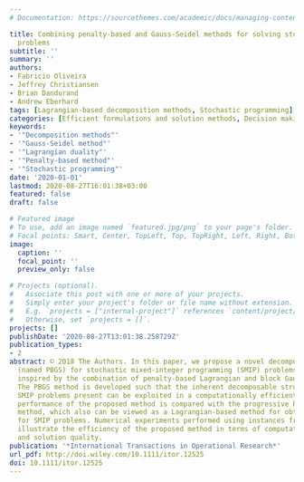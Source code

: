 ```yaml
---
# Documentation: https://sourcethemes.com/academic/docs/managing-content/

title: Combining penalty-based and Gauss-Seidel methods for solving stochastic mixed-integer
  problems
subtitle: ''
summary: ''
authors:
- Fabricio Oliveira
- Jeffrey Christiansen
- Brian Dandurand
- Andrew Eberhard
tags: [Lagrangian-based decomposition methods, Stochastic programming]
categories: [Efficient formulations and solution methods, Decision making under uncertainty]
keywords: 
- '"Decomposition methods"'
- '"Gauss-Seidel method"'
- '"Lagrangian duality"'
- '"Penalty-based method"'
- '"Stochastic programming"'
date: '2020-01-01'
lastmod: 2020-08-27T16:01:38+03:00
featured: false
draft: false

# Featured image
# To use, add an image named `featured.jpg/png` to your page's folder.
# Focal points: Smart, Center, TopLeft, Top, TopRight, Left, Right, BottomLeft, Bottom, BottomRight.
image:
  caption: ''
  focal_point: ''
  preview_only: false

# Projects (optional).
#   Associate this post with one or more of your projects.
#   Simply enter your project's folder or file name without extension.
#   E.g. `projects = ["internal-project"]` references `content/project/deep-learning/index.md`.
#   Otherwise, set `projects = []`.
projects: []
publishDate: '2020-08-27T13:01:38.258729Z'
publication_types:
- 2
abstract: © 2018 The Authors. In this paper, we propose a novel decomposition approach
  (named PBGS) for stochastic mixed-integer programming (SMIP) problems, which is
  inspired by the combination of penalty-based Lagrangian and block Gauss-Seidel methods.
  The PBGS method is developed such that the inherent decomposable structure that
  SMIP problems present can be exploited in a computationally efficient manner. The
  performance of the proposed method is compared with the progressive hedging (PH)
  method, which also can be viewed as a Lagrangian-based method for obtaining solutions
  for SMIP problems. Numerical experiments performed using instances from the literature
  illustrate the efficiency of the proposed method in terms of computational performance
  and solution quality.
publication: '*International Transactions in Operational Research*'
url_pdf: http://doi.wiley.com/10.1111/itor.12525
doi: 10.1111/itor.12525
---
```

